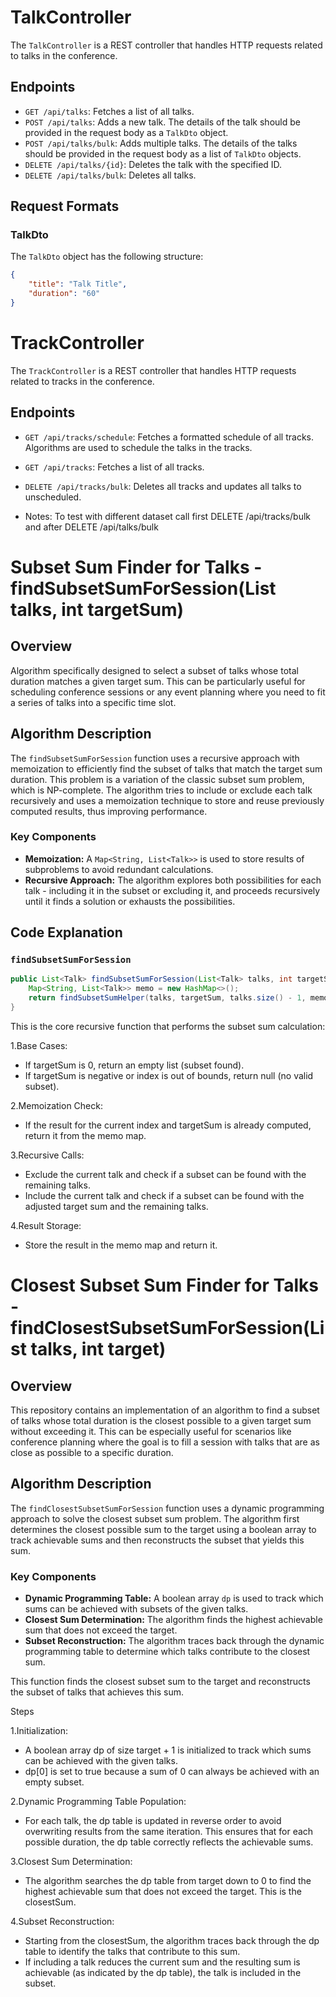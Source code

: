 # TalkController

The `TalkController` is a REST controller that handles HTTP requests related to talks in the conference.

## Endpoints

- `GET /api/talks`: Fetches a list of all talks.
- `POST /api/talks`: Adds a new talk. The details of the talk should be provided in the request body as a `TalkDto` object.
- `POST /api/talks/bulk`: Adds multiple talks. The details of the talks should be provided in the request body as a list of `TalkDto` objects.
- `DELETE /api/talks/{id}`: Deletes the talk with the specified ID.
- `DELETE /api/talks/bulk`: Deletes all talks.

## Request  Formats

### TalkDto

The `TalkDto` object has the following structure:

```json
{
    "title": "Talk Title",
    "duration": "60"
}
```
# TrackController
The `TrackController` is a REST controller that handles HTTP requests related to tracks in the conference.

## Endpoints

- `GET /api/tracks/schedule`: Fetches a formatted schedule of all tracks. Algorithms are used to schedule the talks in the tracks.
- `GET /api/tracks`: Fetches a list of all tracks.
- `DELETE /api/tracks/bulk`: Deletes all tracks and updates all talks to unscheduled.

-  Notes: To test with different dataset call first DELETE /api/tracks/bulk and after DELETE /api/talks/bulk

# Subset Sum Finder for Talks - findSubsetSumForSession(List<Talk> talks, int targetSum) 

## Overview
Algorithm specifically designed to select a subset of talks whose total duration matches a given target sum. This can be particularly useful for scheduling conference sessions or any event planning where you need to fit a series of talks into a specific time slot.

## Algorithm Description

The `findSubsetSumForSession` function uses a recursive approach with memoization to efficiently find the subset of talks that match the target sum duration. This problem is a variation of the classic subset sum problem, which is NP-complete. The algorithm tries to include or exclude each talk recursively and uses a memoization technique to store and reuse previously computed results, thus improving performance.

### Key Components

- **Memoization:** A `Map<String, List<Talk>>` is used to store results of subproblems to avoid redundant calculations.
- **Recursive Approach:** The algorithm explores both possibilities for each talk - including it in the subset or excluding it, and proceeds recursively until it finds a solution or exhausts the possibilities.

## Code Explanation

### `findSubsetSumForSession`

```java
public List<Talk> findSubsetSumForSession(List<Talk> talks, int targetSum) {
    Map<String, List<Talk>> memo = new HashMap<>();
    return findSubsetSumHelper(talks, targetSum, talks.size() - 1, memo);
}
```
This is the core recursive function that performs the subset sum calculation:

1.Base Cases:
- If targetSum is 0, return an empty list (subset found).
- If targetSum is negative or index is out of bounds, return null (no valid subset).

2.Memoization Check:
- If the result for the current index and targetSum is already computed, return it from the memo map.

3.Recursive Calls:
- Exclude the current talk and check if a subset can be found with the remaining talks.
- Include the current talk and check if a subset can be found with the adjusted target sum and the remaining talks.

4.Result Storage:
- Store the result in the memo map and return it.

# Closest Subset Sum Finder for Talks  -  findClosestSubsetSumForSession(List<Talk> talks, int target)

## Overview
This repository contains an implementation of an algorithm to find a subset of talks whose total duration is the closest possible to a given target sum without exceeding it. This can be especially useful for scenarios like conference planning where the goal is to fill a session with talks that are as close as possible to a specific duration.

## Algorithm Description

The `findClosestSubsetSumForSession` function uses a dynamic programming approach to solve the closest subset sum problem. The algorithm first determines the closest possible sum to the target using a boolean array to track achievable sums and then reconstructs the subset that yields this sum.

### Key Components

- **Dynamic Programming Table:** A boolean array `dp` is used to track which sums can be achieved with subsets of the given talks.
- **Closest Sum Determination:** The algorithm finds the highest achievable sum that does not exceed the target.
- **Subset Reconstruction:** The algorithm traces back through the dynamic programming table to determine which talks contribute to the closest sum.

This function finds the closest subset sum to the target and reconstructs the subset of talks that achieves this sum.

Steps

1.Initialization:

- A boolean array dp of size target + 1 is initialized to track which sums can be achieved with the given talks.
- dp[0] is set to true because a sum of 0 can always be achieved with an empty subset.

2.Dynamic Programming Table Population:

- For each talk, the dp table is updated in reverse order to avoid overwriting results from the same iteration. This ensures that for each possible duration, the dp table correctly reflects the achievable sums.

3.Closest Sum Determination:

- The algorithm searches the dp table from target down to 0 to find the highest achievable sum that does not exceed the target. This is the closestSum.

4.Subset Reconstruction:

- Starting from the closestSum, the algorithm traces back through the dp table to identify the talks that contribute to this sum.
- If including a talk reduces the current sum and the resulting sum is achievable (as indicated by the dp table), the talk is included in the subset.
